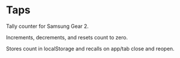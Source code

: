 Taps
====

Tally counter for Samsung Gear 2.

Increments, decrements, and resets count to zero.

Stores count in localStorage and recalls on app/tab close and reopen.
